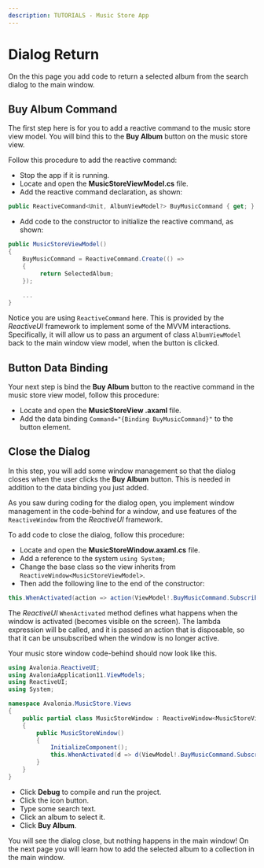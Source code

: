 ```yaml
---
description: TUTORIALS - Music Store App
---
```


# Dialog Return

On the this page you add code to return a selected album from the search dialog to the main window.

## Buy Album Command

The first step here is for you to add a reactive command to the music store view model. You will bind this to the **Buy Album** button on the music store view.  

Follow this procedure to add the reactive command:

- Stop the app if it is running.
- Locate and open the **MusicStoreViewModel.cs** file.
- Add the reactive command declaration, as shown:

```csharp
public ReactiveCommand<Unit, AlbumViewModel?> BuyMusicCommand { get; }
```

- Add code to the constructor to initialize the reactive command, as shown:

```csharp
public MusicStoreViewModel()
{
    BuyMusicCommand = ReactiveCommand.Create(() =>
    {
         return SelectedAlbum;
    });
    
    ...
}
```

Notice you are using `ReactiveCommand` here. This is provided by the _ReactiveUI_ framework to implement some of the MVVM interactions. Specifically, it will allow us to pass an argument of class `AlbumViewModel` back to the main window view model, when the button is clicked.

## Button Data Binding

Your next step is bind the **Buy Album** button to the reactive command in the music store view model, follow this procedure:

- Locate and open the **MusicStoreView .axaml** file. 
- Add the data binding `Command="{Binding BuyMusicCommand}"` to the button element.

## Close the Dialog

In this step, you will add some window management so that the dialog closes when the user clicks the **Buy Album** button. This is needed in addition to the data binding you just added.

As you saw during coding for the dialog open, you implement window management in the code-behind for a window, and use features of the `ReactiveWindow` from the _ReactiveUI_ framework.

To add code to close the dialog, follow this procedure:

- Locate and open the **MusicStoreWindow.axaml.cs** file.
- Add a reference to the system `using System;`
- Change the base class so the view inherits from `ReactiveWindow<MusicStoreViewModel>`.
- Then add the following line to the end of the constructor:

```csharp
this.WhenActivated(action => action(ViewModel!.BuyMusicCommand.Subscribe(Close)));
```

The _ReactiveUI_ `WhenActivated` method defines what happens when the window is activated (becomes visible on the screen). The lambda expression will be called, and it is passed an action that is disposable, so that it can be unsubscribed when the window is no longer active.

Your music store window code-behind should now look like this.

```csharp
using Avalonia.ReactiveUI;
using AvaloniaApplication11.ViewModels;
using ReactiveUI;
using System;

namespace Avalonia.MusicStore.Views
{
    public partial class MusicStoreWindow : ReactiveWindow<MusicStoreViewModel>
    {
        public MusicStoreWindow()
        {
            InitializeComponent();
            this.WhenActivated(d => d(ViewModel!.BuyMusicCommand.Subscribe(Close)));
        }
    }
}
```

- Click **Debug** to compile and run the project.
- Click the icon button.
- Type some search text.
- Click an album to select it.
- Click **Buy Album**.

You will see the dialog close, but nothing happens in the main window! On the next page you will learn how to add the selected album to a collection in the main window.
